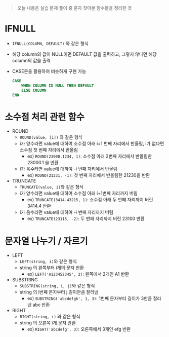 > 오늘 내용은 실습 문제 풀이 중 혼자 찾아본 함수들을 정리한 것

# IFNULL

- `IFNULL(COLUMN, DEFAULT)` 와 같은 형식
- 해당 column의 값이 NULL이면 DEFAULT 값을 출력하고, 그렇지 않다면 해당 column의 값을 출력
- CASE문을 활용하여 비슷하게 구현 가능
    
    ```sql
    CASE
    	WHEN COLUMN IS NULL THEN DEFAULT
    	ELSE COLUMN
    END 
    ```
    

# 소수점 처리 관련 함수

- ROUND
  - `ROUND(value, [i])` 와 같은 형식
  - i가 양수라면 value에 대하여 소수점 아래 i+1 번째 자리에서 반올림, i가 없다면 소수점 첫 번째 자리에서 반올림
    - ex) `ROUND(23000.1234, 1)`: 소수점 아래 2번째 자리에서 반올림한 23000.1 을 반환
  - i가 음수라면 value에 대하여 -i 번째 자리에서 반올림
    - ex) `ROUND(21231, -1)`: 첫 번째 자리에서 반올림한 21230을 반환
- TRUNCATE
  - `TRUNCATE(value, i)`와 같은 형식
  - i가 양수라면 value에 대하여 소수점 아래 i+1번째 자리까지 버림
      - ex) `TRUNCATE(3414.43215, 1)`: 소수점 아래 두 번째 자리까지 버린 3414.4 반환
  - i가 음수라면 value에 대하여 -i 번째 자리까지 버림
    - ex) `TRUNCATE(23115, -2)`: 두 번째 자리까지 버린 23100 반환

# 문자열 나누기 / 자르기

- LEFT
  - `LEFT(string, i)`와 같은 형식
  - string 의 왼쪽부터 i개의 문자 반환
    - ex) `LEFT('A123452345', 2)`: 왼쪽에서 2개인 A1 반환
- SUBSTRING
  - `SUBSTRING(string, i, j)`와 같은 형식
  - string 의 i번째 문자부터 j 길이만큼 잘라냄
    - ex) `SUBSTRING('abcdefgh', 1, 3)`: 1번째 문자부터 길이가 3만큼 잘라낸 abc 반환
- RIGHT
  - `RIGHT(string, i)` 와 같은 형식
  - string 의 오른쪽 i개 문자 반환
    - ex) `RIGHT('abcdefg', 3)`: 오른쪽에서 3개인 efg 반환